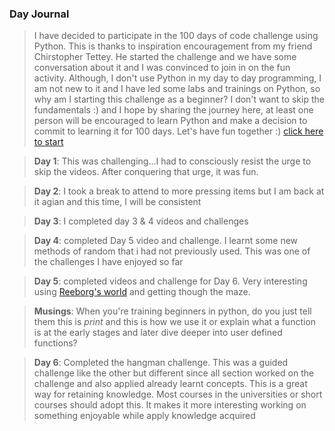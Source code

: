 ### Day Journal
> I have decided to participate in the 100 days of code challenge using Python. This is thanks to inspiration encouragement from my friend Chirstopher Tettey. He started the challenge and we have some conversation about it and I was convinced to join in on the fun activity. Although, I don't use Python in my day to day programming, I am not new to it and I have led some labs and trainings on Python, so why am I starting this challenge as a beginner? I don't want to skip the fundamentals :) and I hope by sharing the journey here, at least one person will be encouraged to learn Python and make a decision to commit to learning it for 100 days. Let's have fun together :) [click here to start](https://www.udemy.com/course/100-days-of-code)

> **Day 1**: This was challenging...I had to consciously resist the urge to skip the videos. After conquering that urge, it was fun.

> **Day 2**: I took a break to attend to more pressing items but I am back at it agian and this time, I will be consistent

> **Day 3**: I completed day 3 & 4 videos and challenges

> **Day 4**: completed Day 5 video and challenge. I learnt some new methods of random that i had not previously used. This was one of the challenges I have enjoyed so far

> **Day 5**: completed videos and challenge for Day 6. Very interesting using [Reeborg's world](https://reeborg.ca/reeborg.html) and getting though the maze.

>**Musings**: When you're training beginners in python, do you just tell them this is *print* and this is how we use it or explain what a function is at the early stages and later dive deeper into user defined functions?

> **Day 6**: Completed the hangman challenge. This was a guided challenge like the other but different since all section worked on the challenge and also  applied already learnt concepts. This is a great way for retaining knowledge. Most courses in the universities or short courses should adopt this. It makes it more interesting working on something enjoyable while apply knowledge acquired
